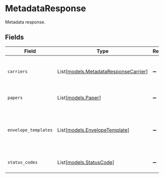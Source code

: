 # MetadataResponse

Metadata response.


## Fields

| Field                                                                        | Type                                                                         | Required                                                                     | Description                                                                  |
| ---------------------------------------------------------------------------- | ---------------------------------------------------------------------------- | ---------------------------------------------------------------------------- | ---------------------------------------------------------------------------- |
| `carriers`                                                                   | List[[models.MetadataResponseCarrier](../models/metadataresponsecarrier.md)] | :heavy_minus_sign:                                                           | List of carriers and their available services.                               |
| `papers`                                                                     | List[[models.Paper](../models/paper.md)]                                     | :heavy_minus_sign:                                                           | Available paper types.                                                       |
| `envelope_templates`                                                         | List[[models.EnvelopeTemplate](../models/envelopetemplate.md)]               | :heavy_minus_sign:                                                           | Envelope template groups, each containing related templates.                 |
| `status_codes`                                                               | List[[models.StatusCode](../models/statuscode.md)]                           | :heavy_minus_sign:                                                           | Available status codes.                                                      |
